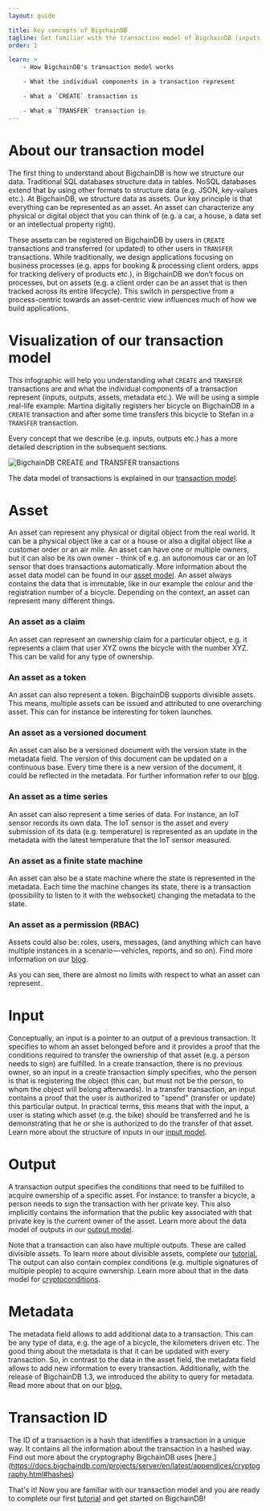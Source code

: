 ```yaml
---
layout: guide

title: Key concepts of BigchainDB
tagline: Get familiar with the transaction model of BigchainDB (inputs, outputs, assets, transactions).
order: 1

learn: >
    - How BigchainDB's transaction model works

    - What the individual components in a transaction represent

    - What a `CREATE` transaction is

    - What a `TRANSFER` transaction is
---
```


# About our transaction model

The first thing to understand about BigchainDB is how we structure our data. Traditional SQL databases structure data in tables. NoSQL databases extend that by using other formats to structure data (e.g. JSON, key-values etc.). At BigchainDB, we structure data as assets. Our key principle is that everything can be represented as an asset. An asset can characterize any physical or digital object that you can think of (e.g. a car, a house, a data set or an intellectual property right).

These assets can be registered on BigchainDB by users in `CREATE` transactions and transferred (or updated) to other users in `TRANSFER` transactions.
While traditionally, we design applications focusing on business processes (e.g. apps for booking & processing client orders, apps for tracking delivery of products etc.), in BigchainDB we don’t focus on processes, but on assets (e.g. a client order can be an asset that is then tracked across its entire lifecycle). This switch in perspective from a process-centric towards an asset-centric view influences much of how we build applications.

# Visualization of our transaction model

This infographic will help you understanding what `CREATE` and `TRANSFER` transactions are and what the individual components of a transaction represent (inputs, outputs, assets, metadata etc.). We will be using a simple real-life example: Martina digitally registers her bicycle on BigchainDB in a `CREATE` transaction and after some time transfers this bicycle to Stefan in a `TRANSFER` transaction.

Every concept that we describe (e.g. inputs, outputs etc.) has a more detailed description in the subsequent sections.

<img class="image--create-transfer" src="../diagram.svg" alt="BigchainDB CREATE and TRANSFER transactions" />

The data model of transactions is explained in our [transaction model](https://docs.bigchaindb.com/projects/server/en/latest/data-models/transaction-model.html).

# Asset

An asset can represent any physical or digital object from the real world. It can be a physical object like a car or a house or also a digital object like a customer order or an air mile. An asset can have one or multiple owners, but it can also be its own owner - think of e.g. an autonomous car or an IoT sensor that does transactions automatically. More information about the asset data model can be found in our [asset model](https://docs.bigchaindb.com/projects/server/en/latest/data-models/asset-model.html). An asset always contains the data that is immutable, like in our example the colour and the registration number of a bicycle. Depending on the context, an asset can represent many different things.

### An asset as a claim

An asset can represent an ownership claim for a particular object, e.g. it represents a claim that user XYZ owns the bicycle with the number XYZ. This can be valid for any type of ownership.

### An asset as a token

An asset can also represent a token. BigchainDB supports divisible assets. This means, multiple assets can be issued and attributed to one overarching asset. This can for instance be interesting for token launches.

### An asset as a versioned document

An asset can also be a versioned document with the version state in the metadata field. The version of this document can be updated on a continuous base. Every time there is a new version of the document, it could be reflected in the metadata. For further information refer to our [blog](https://blog.bigchaindb.com/crab-create-retrieve-append-burn-b9f6d111f460).

### An asset as a time series

An asset can also represent a time series of data. For instance, an IoT sensor records its own data. The IoT sensor is the asset and every submission of its data (e.g. temperature) is represented as an update in the metadata with the latest temperature that the IoT sensor measured.

### An asset as a finite state machine

An asset can also be a state machine where the state is represented in the metadata. Each time the machine changes its state, there is a transaction (possibility to listen to it with the websocket) changing the metadata to the state.

### An asset as a permission (RBAC)

Assets could also be: roles, users, messages, (and anything which can have multiple instances in a scenario — vehicles, reports, and so on). Find more information on our [blog](https://blog.bigchaindb.com/role-based-access-control-for-bigchaindb-assets-b7cada491997).

As you can see, there are almost no limits with respect to what an asset can represent.

# Input

Conceptually, an input is a pointer to an output of a previous transaction. It specifies to whom an asset belonged before and it provides a proof that the conditions required to transfer the ownership of that asset (e.g. a person needs to sign) are fulfilled. In a create transaction, there is no previous owner, so an input in a create transaction simply specifies, who the person is that is registering the object (this can, but must not be the person, to whom the object will belong afterwards). In a transfer transaction, an input contains a proof that the user is authorized to "spend" (transfer or update) this particular output. In practical terms, this means that with the input, a user is stating which asset (e.g. the bike) should be transferred and he is demonstrating that he or she is authorized to do the transfer of that asset. Learn more about the structure of inputs in our [input model](https://docs.bigchaindb.com/projects/server/en/latest/data-models/inputs-outputs.html#inputs).

# Output

A transaction output specifies the conditions that need to be fulfilled to acquire ownership of a specific asset. For instance: to transfer a bicycle, a person needs to sign the transaction with her private key. This also implicitly contains the information that the public key associated with that private key is the current owner of the asset. Learn more about the data model of outputs in our [output model](https://docs.bigchaindb.com/projects/server/en/latest/data-models/inputs-outputs.html#outputs).

Note that a transaction can also have multiple outputs. These are called divisible assets. To learn more about divisible assets, complete our [tutorial.](../tutorial-token-launch/) The output can also contain complex conditions (e.g. multiple signatures of multiple people) to acquire ownership. Learn more about that in the data model for [cryptoconditions]( https://docs.bigchaindb.com/projects/server/en/latest/data-models/conditions.html).

# Metadata

The metadata field allows to add additional data to a transaction. This can be any type of data, e.g. the age of a bicycle, the kilometers driven etc. The good thing about the metadata is that it can be updated with every transaction. So, in contrast to the data in the asset field, the metadata field allows to add new information to every transaction. Additionally, with the release of BigchainDB 1.3, we introduced the ability to query for metadata. Read more about that on our [blog.](https://blog.bigchaindb.com/bigchaindb-version-1-3-7940cc60c767)

# Transaction ID

The ID of a transaction is a hash that identifies a transaction in a unique way. It contains all the information about the transaction in a hashed way. Find out more about the cryptography BigchainDB uses [here.] (https://docs.bigchaindb.com/projects/server/en/latest/appendices/cryptography.html#hashes)

That's it! Now you are familiar with our transaction model and you are ready to complete our first [tutorial](../tutorial-car-telemetry-app/) and get started on BigchainDB!
